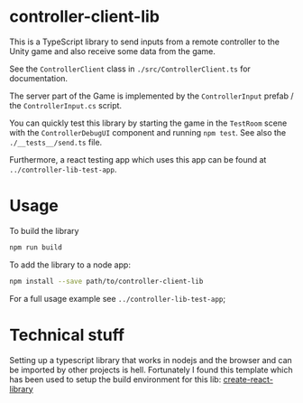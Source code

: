# controller-client-lib

This is a TypeScript library to send inputs from a remote controller to the
Unity game and also receive some data from the game.

See the `ControllerClient` class in `./src/ControllerClient.ts` for
documentation.

The server part of the Game is implemented by the `ControllerInput` prefab /
the `ControllerInput.cs` script.

You can quickly test this library by starting the game in the `TestRoom` scene
with the `ControllerDebugUI` component and running `npm test`.
See also the `./__tests__/send.ts` file.

Furthermore, a react testing app which uses this app can be found at
`../controller-lib-test-app`.

# Usage

To build the library

```bash
npm run build
```

To add the library to a node app:

```bash
npm install --save path/to/controller-client-lib
```

For a full usage example see `../controller-lib-test-app`;

# Technical stuff

Setting up a typescript library that works in nodejs and the browser and can be
imported by other projects is hell. Fortunately I found this template which
has been used to setup the build environment for this lib:
[create-react-library](https://github.com/transitive-bullshit/create-react-library)
